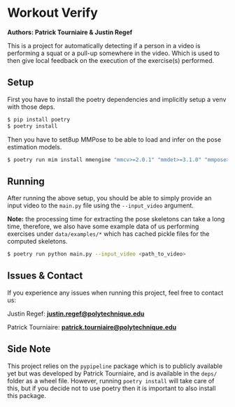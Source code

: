 # Workout Verify

**Authors: Patrick Tourniaire & Justin Regef**

This is a project for automatically detecting if a person in a video is performing a squat or a pull-up somewhere in the video. Which is used to then give local feedback on the execution of the exercise(s) performed.


## Setup
First you have to install the poetry dependencies and implicitly setup a venv with those deps.

```Bash
$ pip install poetry
$ poetry install
```

Then you have to set8up MMPose to be able to load and infer on the pose estimation models.

```Bash
$ poetry run mim install mmengine "mmcv>=2.0.1" "mmdet>=3.1.0" "mmpose>=1.1.0"
```

## Running

After running the above setup, you should be able to simply provide an input video to the `main.py` file using the `--input_video` argument.

**Note:** the processing time for extracting the pose skeletons can take a long time, therefore, we also have some example data of us performing exercises under `data/examples/*` which has cached pickle files for the computed skeletons.

```Bash
$ poetry run python main.py --input_video <path_to_video>
```

## Issues & Contact

If you experience any issues when running this project, feel free to contact us:

Justin Regef: **justin.regef@polytechnique.edu**

Patrick Tourniaire: **patrick.tourniaire@polytechnique.edu**

## Side Note 

This project relies on the `pypipeline` package which is to publicly available yet but was developed by Patrick Tourniaire, and is available in the `deps/` folder as a wheel file. However, running `poetry install` will take care of this, but if you decide not to use poetry then it is important to also install this package.
